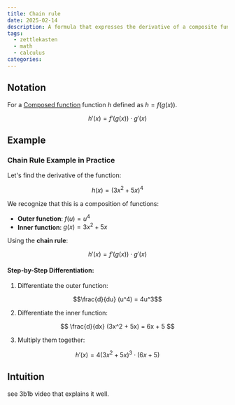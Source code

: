 ```yaml
---
title: Chain rule
date: 2025-02-14
description: A formula that expresses the derivative of a composite function `h` of two functions `f` and `g` in terms of the derivatives of `f` and `g`
tags:
  - zettlekasten
  - math
  - calculus
categories:
---
```


## Notation

For a [Composed function](Composed%20function.md) function $h$ defined as $h = f(g(x))$. 

$$h'(x) = f'(g(x)) \cdot g'(x)$$

## Example

### Chain Rule Example in Practice

Let's find the derivative of the function:

$$ h(x) = (3x^2 + 5x)^4 $$

We recognize that this is a composition of functions:

- **Outer function**: $f(u) = u^4$
- **Inner function**: $g(x) = 3x^2 + 5x$

Using the **chain rule**:

$$h'(x) = f'(g(x)) \cdot g'(x)$$

#### Step-by-Step Differentiation:

1. Differentiate the outer function:

$$\frac{d}{du} (u^4) = 4u^3$$

2. Differentiate the inner function:

$$ \frac{d}{dx} (3x^2 + 5x) = 6x + 5 $$

3. Multiply them together:

$$h'(x) = 4(3x^2 + 5x)^3 \cdot (6x + 5)$$

## Intuition

see 3b1b video that explains it well. 
